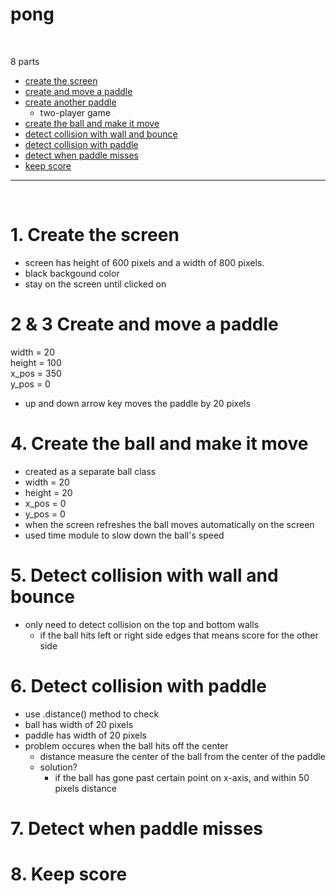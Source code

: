 # pong  
<br>

8 parts
- [create the screen](#1-create-the-screen)
- [create and move a paddle](#2--3-create-and-move-a-paddle)
- [create another paddle](#2--3-create-and-move-a-paddle)
  - two-player game
- [create the ball and make it move](#4-create-the-ball-and-make-it-move)
- [detect collision with wall and bounce](#5-detect-collision-with-wall-and-bounce)
- [detect collision with paddle](#6-detect-collision-with-paddle)
- [detect when paddle misses](#7-detect-when-paddle-misses)
- [keep score](#8-keep-score)
---
<br>

# 1. Create the screen
- screen has height of 600 pixels and a width of 800 pixels.
- black backgound color
- stay on the screen until clicked on

# 2 & 3 Create and move a paddle
width = 20  
height = 100  
x_pos = 350  
y_pos = 0  

- up and down arrow key moves the paddle by 20 pixels


# 4. Create the ball and make it move
- created as a separate ball class
- width = 20
- height = 20
- x_pos = 0
- y_pos = 0
- when the screen refreshes the ball moves automatically on the screen
- used time module to slow down the ball's speed


# 5. Detect collision with wall and bounce
- only need to detect collision on the top and bottom walls
  - if the ball hits left or right side edges that means score for the other side

# 6. Detect collision with paddle
- use .distance() method to check
- ball has width of 20 pixels
- paddle has width of 20 pixels
- problem occures when the ball hits off the center
  - distance measure the center of the ball from the center of the paddle
  - solution?
    - if the ball has gone past certain point on x-axis, and within 50 pixels distance


# 7. Detect when paddle misses


# 8. Keep score